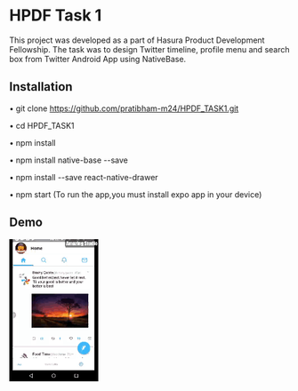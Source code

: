# HPDF Task 1

This project was developed as a part of Hasura Product Development Fellowship.
The task was to design Twitter timeline, profile menu and search box from Twitter Android App using NativeBase.
 
## Installation
 
•	git clone https://github.com/pratibham-m24/HPDF_TASK1.git 

•	cd HPDF_TASK1

•	npm install

•	npm install native-base --save

•	npm install --save react-native-drawer

•	npm start (To run the app,you must install expo app in your device)

## Demo

![alt text](./src/images/demo.gif) 

